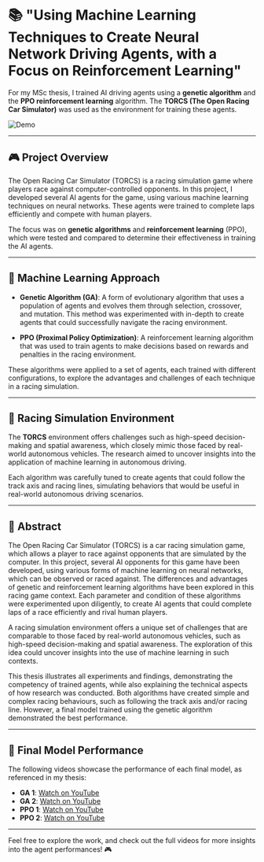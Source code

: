# 📚 "Using Machine Learning Techniques to Create Neural Network Driving Agents, with a Focus on Reinforcement Learning"

For my MSc thesis, I trained AI driving agents using a **genetic algorithm** and the **PPO reinforcement learning** algorithm. The **TORCS (The Open Racing Car Simulator)** was used as the environment for training these agents.

![Demo](https://github.com/drewberry612/torcs-research/blob/main/torcsA.gif)

---

## 🎮 Project Overview

The Open Racing Car Simulator (TORCS) is a racing simulation game where players race against computer-controlled opponents. In this project, I developed several AI agents for the game, using various machine learning techniques on neural networks. These agents were trained to complete laps efficiently and compete with human players.

The focus was on **genetic algorithms** and **reinforcement learning** (PPO), which were tested and compared to determine their effectiveness in training the AI agents.

---

## 🧠 Machine Learning Approach

- **Genetic Algorithm (GA)**: A form of evolutionary algorithm that uses a population of agents and evolves them through selection, crossover, and mutation. This method was experimented with in-depth to create agents that could successfully navigate the racing environment.

- **PPO (Proximal Policy Optimization)**: A reinforcement learning algorithm that was used to train agents to make decisions based on rewards and penalties in the racing environment.

These algorithms were applied to a set of agents, each trained with different configurations, to explore the advantages and challenges of each technique in a racing simulation.

---

## 🚗 Racing Simulation Environment

The **TORCS** environment offers challenges such as high-speed decision-making and spatial awareness, which closely mimic those faced by real-world autonomous vehicles. The research aimed to uncover insights into the application of machine learning in autonomous driving.

Each algorithm was carefully tuned to create agents that could follow the track axis and racing lines, simulating behaviors that would be useful in real-world autonomous driving scenarios.

---

## 📑 Abstract

The Open Racing Car Simulator (TORCS) is a car racing simulation game, which allows a player to race against opponents that are simulated by the computer. In this project, several AI opponents for this game have been developed, using various forms of machine learning on neural networks, which can be observed or raced against. The differences and advantages of genetic and reinforcement learning algorithms have been explored in this racing game context. Each parameter and condition of these algorithms were experimented upon diligently, to create AI agents that could complete laps of a race efficiently and rival human players.

A racing simulation environment offers a unique set of challenges that are comparable to those faced by real-world autonomous vehicles, such as high-speed decision-making and spatial awareness. The exploration of this idea could uncover insights into the use of machine learning in such contexts.

This thesis illustrates all experiments and findings, demonstrating the competency of trained agents, while also explaining the technical aspects of how research was conducted. Both algorithms have created simple and complex racing behaviours, such as following the track axis and/or racing line. However, a final model trained using the genetic algorithm demonstrated the best performance.


---

## 🎥 Final Model Performance

The following videos showcase the performance of each final model, as referenced in my thesis:

- **GA 1**: [Watch on YouTube](https://www.youtube.com/watch?v=83Cg7GbVDVY)
- **GA 2**: [Watch on YouTube](https://www.youtube.com/watch?v=jIdxrvjkvSk)
- **PPO 1**: [Watch on YouTube](https://www.youtube.com/watch?v=q4tM7_CCrZA)
- **PPO 2**: [Watch on YouTube](https://www.youtube.com/watch?v=_cP2MIGxyMg)

---

Feel free to explore the work, and check out the full videos for more insights into the agent performances! 🎮
